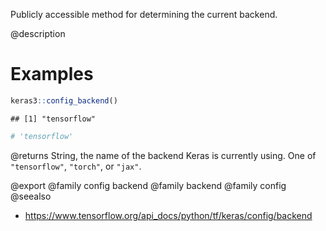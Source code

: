 Publicly accessible method for determining the current backend.

@description

# Examples

```r
keras3::config_backend()
```

```
## [1] "tensorflow"
```

```r
# 'tensorflow'
```

@returns
String, the name of the backend Keras is currently using. One of
`"tensorflow"`, `"torch"`, or `"jax"`.

@export
@family config backend
@family backend
@family config
@seealso
+ <https://www.tensorflow.org/api_docs/python/tf/keras/config/backend>
